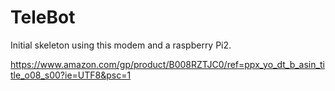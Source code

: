 # TeleBot

Initial skeleton using this modem and a raspberry Pi2.

https://www.amazon.com/gp/product/B008RZTJC0/ref=ppx_yo_dt_b_asin_title_o08_s00?ie=UTF8&psc=1
